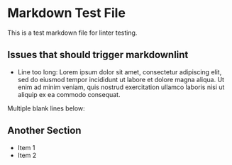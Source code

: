 # Markdown Test File

This is a test markdown file for linter testing.

## Issues that should trigger markdownlint

- Line too long: Lorem ipsum dolor sit amet, consectetur adipiscing elit, sed do eiusmod tempor incididunt ut labore et dolore magna aliqua. Ut enim ad minim veniam, quis nostrud exercitation ullamco laboris nisi ut aliquip ex ea commodo consequat.

Multiple blank lines below:



## Another Section

- Item 1
- Item 2
